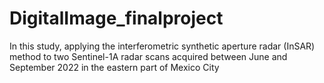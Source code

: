 # DigitalImage_finalproject
In this study, applying the interferometric synthetic aperture radar (InSAR) method to two Sentinel-1A radar scans acquired between June and September 2022 in the eastern part of Mexico City 
